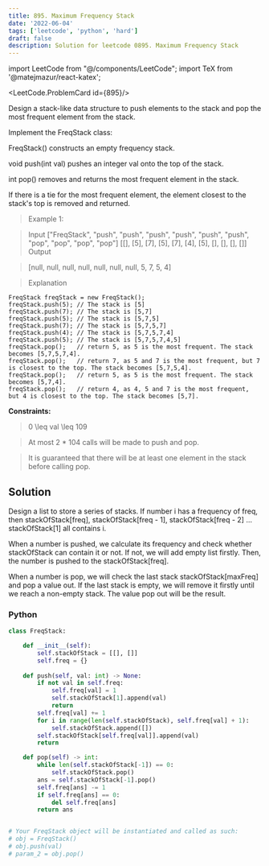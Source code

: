```yaml
---
title: 895. Maximum Frequency Stack
date: '2022-06-04'
tags: ['leetcode', 'python', 'hard']
draft: false
description: Solution for leetcode 0895. Maximum Frequency Stack
---
```

import LeetCode from "@/components/LeetCode";
import TeX from '@matejmazur/react-katex';

<LeetCode.ProblemCard id={895}/>
 
Design a stack-like data structure to push elements to the stack and pop the most frequent element from the stack.

Implement the FreqStack class:

FreqStack() constructs an empty frequency stack.

void push(int val) pushes an integer val onto the top of the stack.

int pop() removes and returns the most frequent element in the stack.

If there is a tie for the most frequent element, the element closest to the stack's top is removed and returned.

 > Example 1:

 > Input
 > ["FreqStack", "push", "push", "push", "push", "push", "push", "pop", "pop", "pop", "pop"]
 > [[], [5], [7], [5], [7], [4], [5], [], [], [], []]
 > Output

 > [null, null, null, null, null, null, null, 5, 7, 5, 4]

 > Explanation
```
FreqStack freqStack = new FreqStack();
freqStack.push(5); // The stack is [5]
freqStack.push(7); // The stack is [5,7]
freqStack.push(5); // The stack is [5,7,5]
freqStack.push(7); // The stack is [5,7,5,7]
freqStack.push(4); // The stack is [5,7,5,7,4]
freqStack.push(5); // The stack is [5,7,5,7,4,5]
freqStack.pop();   // return 5, as 5 is the most frequent. The stack becomes [5,7,5,7,4].
freqStack.pop();   // return 7, as 5 and 7 is the most frequent, but 7 is closest to the top. The stack becomes [5,7,5,4].
freqStack.pop();   // return 5, as 5 is the most frequent. The stack becomes [5,7,4].
freqStack.pop();   // return 4, as 4, 5 and 7 is the most frequent, but 4 is closest to the top. The stack becomes [5,7].
```

**Constraints:**

 > 0 <TeX>\leq</TeX> val <TeX>\leq</TeX> 109

 > At most 2 * 104 calls will be made to push and pop.

 > It is guaranteed that there will be at least one element in the stack before calling pop.


## Solution
Design a list to store a series of stacks. If number i has a frequency of freq, then stackOfStack[freq], stackOfStack[freq - 1], stackOfStack[freq - 2] ... stackOfStack[1] all contains i. 

When a number is pushed, we calculate its frequency and check whether stackOfStack can contain it or not. If not, we will add empty list firstly. Then, the number is pushed to the stackOfStack[freq].

When a number is pop, we will check the last stack stackOfStack[maxFreq] and pop a value out. If the last stack is empty, we will remove it firstly until we reach a non-empty stack. The value pop out will be the result.

### Python
```python
class FreqStack:

    def __init__(self):
        self.stackOfStack = [[], []]
        self.freq = {}
        
    def push(self, val: int) -> None:
        if not val in self.freq:
            self.freq[val] = 1
            self.stackOfStack[1].append(val)
            return        
        self.freq[val] += 1
        for i in range(len(self.stackOfStack), self.freq[val] + 1):
            self.stackOfStack.append([])
        self.stackOfStack[self.freq[val]].append(val)        
        return

    def pop(self) -> int:
        while len(self.stackOfStack[-1]) == 0:
            self.stackOfStack.pop()
        ans = self.stackOfStack[-1].pop()
        self.freq[ans] -= 1
        if self.freq[ans] == 0:
            del self.freq[ans]
        return ans


# Your FreqStack object will be instantiated and called as such:
# obj = FreqStack()
# obj.push(val)
# param_2 = obj.pop()
```
